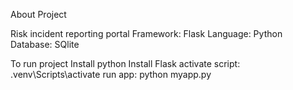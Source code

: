 About Project

Risk incident reporting portal
Framework: Flask
Language: Python
Database: SQlite

To run project
Install python
Install Flask
activate script: .venv\Scripts\activate
run app: python myapp.py
